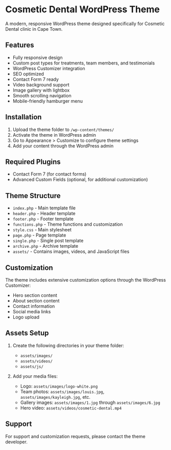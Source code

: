 # Cosmetic Dental WordPress Theme

A modern, responsive WordPress theme designed specifically for Cosmetic Dental clinic in Cape Town.

## Features

- Fully responsive design
- Custom post types for treatments, team members, and testimonials
- WordPress Customizer integration
- SEO optimized
- Contact Form 7 ready
- Video background support
- Image gallery with lightbox
- Smooth scrolling navigation
- Mobile-friendly hamburger menu

## Installation

1. Upload the theme folder to `/wp-content/themes/`
2. Activate the theme in WordPress admin
3. Go to Appearance > Customize to configure theme settings
4. Add your content through the WordPress admin

## Required Plugins

- Contact Form 7 (for contact forms)
- Advanced Custom Fields (optional, for additional customization)

## Theme Structure

- `index.php` - Main template file
- `header.php` - Header template
- `footer.php` - Footer template
- `functions.php` - Theme functions and customization
- `style.css` - Main stylesheet
- `page.php` - Page template
- `single.php` - Single post template
- `archive.php` - Archive template
- `assets/` - Contains images, videos, and JavaScript files

## Customization

The theme includes extensive customization options through the WordPress Customizer:

- Hero section content
- About section content
- Contact information
- Social media links
- Logo upload

## Assets Setup

1. Create the following directories in your theme folder:
   - `assets/images/`
   - `assets/videos/`
   - `assets/js/`

2. Add your media files:
   - Logo: `assets/images/logo-white.png`
   - Team photos: `assets/images/louis.jpg`, `assets/images/kayleigh.jpg`, etc.
   - Gallery images: `assets/images/1.jpg` through `assets/images/6.jpg`
   - Hero video: `assets/videos/cosmetic-dental.mp4`

## Support

For support and customization requests, please contact the theme developer.
